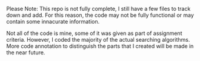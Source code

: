 Please Note:
This repo is not fully complete, I still have a few files to track down and add.
For this reason, the code may not be fully functional or may contain some innacurate information.

Not all of the code is mine, some of it was given as part of assignment criteria.
However, I coded the majority of the actual searching algorithms.
More code annotation to distinguish the parts that I created will be made in the near future.